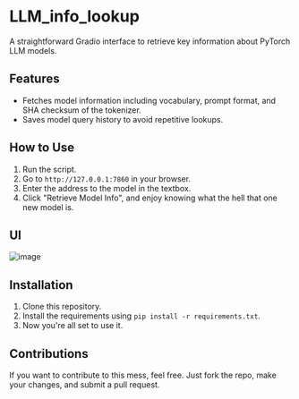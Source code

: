 # LLM_info_lookup

A straightforward Gradio interface to retrieve key information about PyTorch LLM models.

## Features

- Fetches model information including vocabulary, prompt format, and SHA checksum of the tokenizer.
- Saves model query history to avoid repetitive lookups.

## How to Use

1. Run the script.
2. Go to `http://127.0.0.1:7860` in your browser.
3. Enter the address to the model in the textbox.
4. Click "Retrieve Model Info", and enjoy knowing what the hell that one new model is.

## UI

![image](https://github.com/golololologol/LLM_info_lookup/assets/50058139/bb9b03f2-cca8-471c-8ef6-c7ec3f1bc03e)

## Installation

1. Clone this repository.
2. Install the requirements using `pip install -r requirements.txt`.
3. Now you're all set to use it.

## Contributions

If you want to contribute to this mess, feel free. Just fork the repo, make your changes, and submit a pull request.
